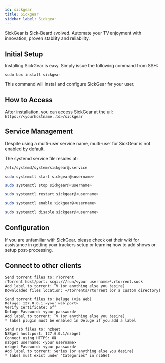 ```yaml
---
id: sickgear
title: Sickgear
sidebar_label: Sickgear
---
```


SickGear is Sick-Beard evolved. Automate your TV enjoyment with innovation, proven stability and reliability.

## Initial Setup

Installing SickGear is easy. Simply issue the following command from SSH:

```plaintext main
sudo box install sickgear
```

This command will install and configure SickGear for your user.

## How to Access

After installation, you can access SickGear at the url: `https://<yourhostname.ltd>/sickgear`

## Service Management

Despite using a multi-user service name, multi-user for SickGear is not enabled by default.

The systemd service file resides at:

```bash main
/etc/systemd/system/sickgear@.service
```

<!--DOCUSAURUS_CODE_TABS-->
<!--Start-->
```bash
sudo systemctl start sickgear@<username>
```
<!--Stop-->
```bash
sudo systemctl stop sickgear@<username>
```
<!--Restart-->
```bash
sudo systemctl restart sickgear@<username>
```
<!--Enable-->
```bash
sudo systemctl enable sickgear@<username>
```
<!--Disable-->
```bash
sudo systemctl disable sickgear@<username>
```
<!--END_DOCUSAURUS_CODE_TABS-->

## Configuration

If you are unfamiliar with SickGear, please check out their [wiki](https://github.com/SickGear/SickGear/wiki) for assistance in getting your trackers setup or learning how to add shows or setup post-processing.

## Connect to other clients

<!--DOCUSAURUS_CODE_TABS-->
<!--rTorrent-->
```plaintext
Send torrent files to: rTorrent
rTorrent host/port: scgi:///run/<your username>/.rtorrent.sock
Add label to torrent: TV (or anything else you desire)
Downloaded files location: ~/torrents/rtorrent (or a custom directory)
```

<!--Deluge (via Web)-->
```plaintext
Send torrent files to: Deluge (via Web)
Deluge: 127.0.0.1:<your web port>
Verify Certificate: off
Deluge Password: <your password>
Add label to torrent: TV (or anything else you desire)
* label plugin must be enabled in Deluge if you add a label
```

<!--nzbGet-->
```plaintext
Send nzb files to: nzbget
NZBget host:port: 127.0.0.1/nzbget
Connect using HTTPS: ON
nzbget username: <your username>
nzbget Password: <your password>
Add label to torrent: Series (or anything else you desire)
* label must exist under "Categories" in nzbGet
```
<!--END_DOCUSAURUS_CODE_TABS-->
